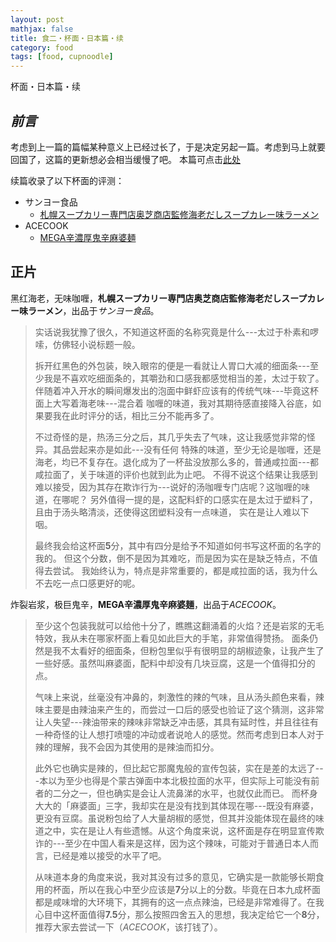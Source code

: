 ```yaml
---
layout: post
mathjax: false
title: 食二・杯面・日本篇・续
category: food
tags: [food, cupnoodle]
---
```


杯面・日本篇・续

## ***前言***
考虑到上一篇的篇幅某种意义上已经过长了，于是决定另起一篇。考虑到马上就要回国了，这篇的更新想必会相当缓慢了吧。
本篇可点击[此处][previous]

续篇收录了以下杯面的评测：
- サンヨー食品
  - [札幌スープカリー専門店奥芝商店監修海老だしスープカレー味ラーメン](#jump1)
- ACECOOK
  - [MEGA辛濃厚鬼辛麻婆麺](#jump2)

## 正片
<span id = "jump1">黑红海老，无味咖喱，**札幌スープカリー専門店奥芝商店監修海老だしスープカレー味ラーメン**，出品于*サンヨー食品*。</span>

> 实话说我犹豫了很久，不知道这杯面的名称究竟是什么---太过于朴素和啰嗦，仿佛轻小说标题一般。
> 
> 拆开红黑色的外包装，映入眼帘的便是一看就让人胃口大减的细面条---至少我是不喜欢吃细面条的，其嚼劲和口感我都感觉相当的差，太过于软了。
> 伴随着冲入开水的瞬间爆发出的泡面中鲜虾应该有的传统气味---毕竟这杯面上大写着海老味---混合着
> 咖喱的味道，我对其期待感直接降入谷底，如果要我在此时评分的话，相比三分不能再多了。
> 
> 不过奇怪的是，热汤三分之后，其几乎失去了气味，这让我感觉非常的怪异。其品尝起来亦是如此---没有任何
> 特殊的味道，至少无论是咖喱，还是海老，均已不复存在。退化成为了一杯盐没放那么多的，普通咸拉面---都咸拉面了，关于味道的评价也就到此为止吧。
> 不得不说这个结果让我感到难以接受，因为其存在欺诈行为---说好的汤咖喱专门店呢？这咖喱的味道，在哪呢？
> 另外值得一提的是，这配料虾的口感实在是太过于塑料了，且由于汤头略清淡，还使得这团塑料没有一点味道，
> 实在是让人难以下咽。
> 
> 最终我会给这杯面**5**分，其中有四分是给予不知道如何书写这杯面的名字的我的。
> 但这个分数，倒不是因为其难吃，而是因为实在是缺乏特点，不值得去尝试。
> 我始终认为，特点是非常重要的，都是咸拉面的话，我为什么不去吃一点口感更好的呢。


<span id = "jump2">炸裂岩浆，极巨鬼辛，**MEGA辛濃厚鬼辛麻婆麺**，出品于*ACECOOK*。</span>

> 至少这个包装我就可以给他十分了，瞧瞧这翻涌着的火焰？还是岩浆的无毛特效，我从未在哪家杯面上看见如此巨大的手笔，非常值得赞扬。
> 面条仍然是我不太看好的细面条，但粉包里似乎有很明显的胡椒迹象，让我产生了一些好感。虽然叫麻婆面，配料中却没有几块豆腐，这是一个值得扣分的点。
> 
> 气味上来说，丝毫没有冲鼻的，刺激性的辣的气味，且从汤头颜色来看，辣味主要是由辣油来产生的，而尝过一口后的感受也验证了这个猜测，这非常让人失望---辣油带来的辣味非常缺乏冲击感，其具有延时性，并且往往有一种奇怪的让人想打喷嚏的冲动或者说呛人的感觉。然而考虑到日本人对于辣的理解，我不会因为其使用的是辣油而扣分。
> 
> 此外它也确实是辣的，但比起它那魔鬼般的宣传包装，实在是差的太远了---本以为至少也得是个蒙古弹面中本北极拉面的水平，但实际上可能没有前者的二分之一，但也确实是会让人流鼻涕的水平，也就仅此而已。
> 而杯身大大的「麻婆面」三字，我却实在是没有找到其体现在哪---既没有麻婆，更没有豆腐。虽说粉包给了人大量胡椒的感觉，但其并没能体现在最终的味道之中，实在是让人有些遗憾。从这个角度来说，这杯面是存在明显宣传欺诈的---至少在中国人看来是这样，因为这个辣味，可能对于普通日本人而言，已经是难以接受的水平了吧。
> 
> 从味道本身的角度来说，我对其没有过多的意见，它确实是一款能够长期食用的杯面，所以在我心中至少应该是**7**分以上的分数。毕竟在日本九成杯面都是咸味增的大环境下，其拥有的这一点点辣油，已经是非常难得了。在我心目中这杯面值得**7.5**分，那么按照四舍五入的思想，我决定给它一个**8**分，推荐大家去尝试一下（*ACECOOK*，该打钱了）。

[previous]: https://myyura.github.io//2018/11/11/cupnoodle-japan-1.html